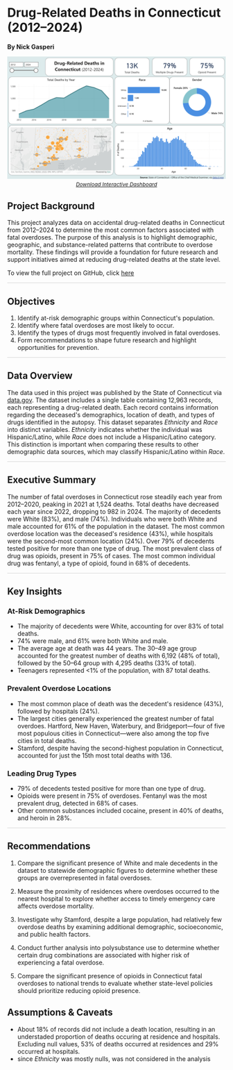 # Drug-Related Deaths in Connecticut (2012–2024)
**By Nick Gasperi**

<div align="center">
  <img src="images/ct-drug-deaths-dashboard.png"><br>
  <a href="https://github.com/nickgasperi/ct-drug-deaths-analysis/raw/main/powerbi/ct-drug-deaths-analysis_public.pbix"
  style="font-size:12px; font-style:italic;">
    Download Interactive Dashboard
  </a>
</div>

## **Project Background**
This project analyzes data on accidental drug-related deaths in Connecticut from 2012–2024 to determine the most common factors associated with fatal overdoses. The purpose of this analysis is to highlight demographic, geographic, and substance-related patterns that contribute to overdose mortality. These findings will provide a foundation for future research and support initiatives aimed at reducing drug-related deaths at the state level.

To view the full project on GitHub, click [here](https://github.com/nickgasperi/ct-drug-deaths-analysis)

<hr style = "border: none; height: 1px; background-color: lightgray; margin: 0.75em 0;">

## **Objectives**
1. Identify at-risk demographic groups within Connecticut's population.
2. Identify where fatal overdoses are most likely to occur.
3. Identify the types of drugs most frequently involved in fatal overdoses.
4. Form recommendations to shape future research and highlight opportunities for prevention.

<hr style = "border: none; height: 1px; background-color: lightgray; margin: 0.75em 0;">

## **Data Overview**
The data used in this project was published by the State of Connecticut via [data.gov](https://catalog.data.gov/dataset/accidental-drug-related-deaths-2012-2018). The dataset includes a single table containing 12,963 records, each representing a drug-related death. Each record contains information regarding the deceased's demographics, location of death, and types of drugs identified in the autopsy. This dataset separates *Ethnicity* and *Race* into distinct variables. *Ethnicity* indicates whether the individual was Hispanic/Latino, while *Race* does not include a Hispanic/Latino category. This distinction is important when comparing these results to other demographic data sources, which may classify Hispanic/Latino within *Race*.

<hr style = "border: none; height: 1px; background-color: lightgray; margin: 0.75em 0;">

## **Executive Summary**
The number of fatal overdoses in Connecticut rose steadily each year from 2012–2020, peaking in 2021 at 1,524 deaths. Total deaths have decreased each year since 2022, dropping to 982 in 2024. The majority of decedents were White (83%), and male (74%). Individuals who were both White and male accounted for 61% of the population in the dataset. The most common overdose location was the deceased's residence (43%), while hospitals were the second-most common location (24%). Over 79% of decedents tested positive for more than one type of drug. The most prevalent class of drug was opioids, present in 75% of cases. The most common individual drug was fentanyl, a type of opioid, found in 68% of decedents.

<hr style = "border: none; height: 1px; background-color: lightgray; margin: 0.75em 0;">

## **Key Insights**
### **At-Risk Demographics**
* The majority of decedents were White, accounting for over 83% of total deaths.
* 74% were male, and 61% were both White and male.
* The average age at death was 44 years. The 30–49 age group accounted for the greatest number of deaths with 6,192 (48% of total), followed by the 50–64 group with 4,295 deaths (33% of total).
* Teenagers represented <1% of the population, with 87 total deaths.

### **Prevalent Overdose Locations**
* The most common place of death was the decedent's residence (43%), followed by hospitals (24%).
* The largest cities generally experienced the greatest number of fatal overdoes. Hartford, New Haven, Waterbury, and Bridgeport—four of five most populous cities in Connecticut—were also among the top five cities in total deaths.
* Stamford, despite having the second-highest population in Connecticut, accounted for just the 15th most total deaths with 136.

### **Leading Drug Types**
* 79% of decedents tested positive for more than one type of drug.
* Opioids were present in 75% of overdoses. Fentanyl was the most prevalent drug, detected in 68% of cases.
* Other common substances included cocaine, present in 40% of deaths, and heroin in 28%.

<hr style = "border: none; height: 1px; background-color: lightgray; margin: 0.75em 0;">

## **Recommendations**
1. Compare the significant presence of White and male decedents in the dataset to statewide demographic figures to determine whether these groups are overrepresented in fatal overdoses. 

2. Measure the proximity of residences where overdoses occurred to the nearest hospital to explore whether access to timely emergency care affects overdose mortality. 

3. Investigate why Stamford, despite a large population, had relatively few overdose deaths by examining additional demographic, socioeconomic, and public health factors.

4. Conduct further analysis into polysubstance use to determine whether certain drug combinations are associated with higher risk of experiencing a fatal overdose.

5. Compare the significant presence of opioids in Connecticut fatal overdoses to national trends to evaluate whether state-level policies should prioritize reducing opioid presence.

## **Assumptions & Caveats**
* About 18% of records did not include a death location, resulting in an understaded proportion of deaths occuring at residence and hospitals. Excluding null values, 53% of deaths occurred at residences and 29% occurred at hospitals.
* since *Ethnicity* was mostly nulls, was not considered in the analysis


